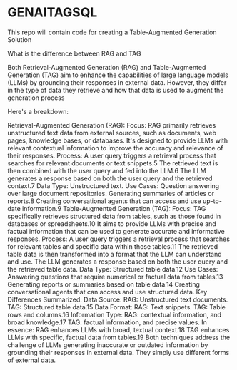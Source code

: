 # GENAITAGSQL
This repo will contain code for creating a Table-Augmented Generation Solution

What is the difference between RAG and TAG

Both Retrieval-Augmented Generation (RAG) and Table-Augmented Generation (TAG) aim to enhance the capabilities of large language models (LLMs) by grounding their responses in external data. However, they differ in the type of data they retrieve and how that data is used to augment the generation process

Here's a breakdown:

Retrieval-Augmented Generation (RAG):
Focus:
  RAG primarily retrieves unstructured text data from external sources, such as documents, web pages, knowledge bases, or 
  databases.
  It's designed to provide LLMs with relevant contextual information to improve the accuracy and relevance of their responses.
Process:
A user query triggers a retrieval process that searches for relevant documents or text snippets.5
The retrieved text is then combined with the user query and fed into the LLM.6
The LLM generates a response based on both the user query and the retrieved context.7
Data Type:
Unstructured text.
Use Cases:
Question answering over large document repositories.
Generating summaries of articles or reports.8
Creating conversational agents that can access and use up-to-date information.9
Table-Augmented Generation (TAG):
Focus:
TAG specifically retrieves structured data from tables, such as those found in databases or spreadsheets.10
It aims to provide LLMs with precise and factual information that can be used to generate accurate and informative responses.
Process:
A user query triggers a retrieval process that searches for relevant tables and specific data within those tables.11
The retrieved table data is then transformed into a format that the LLM can understand and use.
The LLM generates a response based on both the user query and the retrieved table data.
Data Type:
Structured table data.12
Use Cases:
Answering questions that require numerical or factual data from tables.13
Generating reports or summaries based on table data.14
Creating conversational agents that can access and use structured data.
Key Differences Summarized:
Data Source:
RAG: Unstructured text documents.
TAG: Structured table data.15
Data Format:
RAG: Text snippets.
TAG: Table rows and columns.16
Information Type:
RAG: contextual information, and broad knowledge.17
TAG: factual information, and precise values.
In essence:
RAG enhances LLMs with broad, textual context.18
TAG enhances LLMs with specific, factual data from tables.19
Both techniques address the challenge of LLMs generating inaccurate or outdated information by grounding their responses in external data. They simply use different forms of external data.
